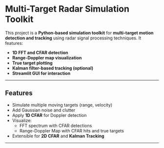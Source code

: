 #  Multi-Target Radar Simulation Toolkit

This project is a **Python-based simulation toolkit** for **multi-target motion detection and tracking** using radar signal processing techniques. It features:

- **1D FFT and CFAR detection**
- **Range-Doppler map visualization**
- **True target plotting**
- **Kalman filter-based tracking (optional)**
- **Streamlit GUI for interaction**

---

##  Features

- Simulate multiple moving targets (range, velocity)
- Add Gaussian noise and clutter
- Apply **1D CFAR** for Doppler detection
- Visualize:
  - FFT spectrum with CFAR detections
  - Range-Doppler Map with CFAR hits and true targets
- Extensible for **2D CFAR** and **Kalman Tracking**

---


